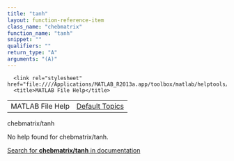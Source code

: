 ```yaml
---
title: "tanh"
layout: function-reference-item
class_name: "chebmatrix"
function_name: "tanh"
snippet: ""
qualifiers: ""
return_type: "A"
arguments: "(A)"
---
```


<html>
   <head>
      <meta http-equiv="Content-Type" content="text/html; charset=utf-8">
   
      <link rel="stylesheet" href="file:////Applications/MATLAB_R2013a.app/toolbox/matlab/helptools/private/helpwin.css">
      <title>MATLAB File Help</title>
   </head>
   <body>
      <!--Single-page help-->
      <table border="0" cellspacing="0" width="100%">
         <tr class="subheader">
            <td class="headertitle">MATLAB File Help</td>
            <td class="subheader-right"><a href="matlab:helpwin">Default Topics</a></td>
         </tr>
      </table>
      <div class="title">chebmatrix/tanh</div>
      <!--No help found-->
      <p>No help found for <span class="helptopic">chebmatrix/tanh</span>.
      </p>
      <p><a href="matlab:docsearch('chebmatrix/tanh')">
            Search for <b>chebmatrix/tanh</b> in documentation
            </a></p>
   </body>
</html>
